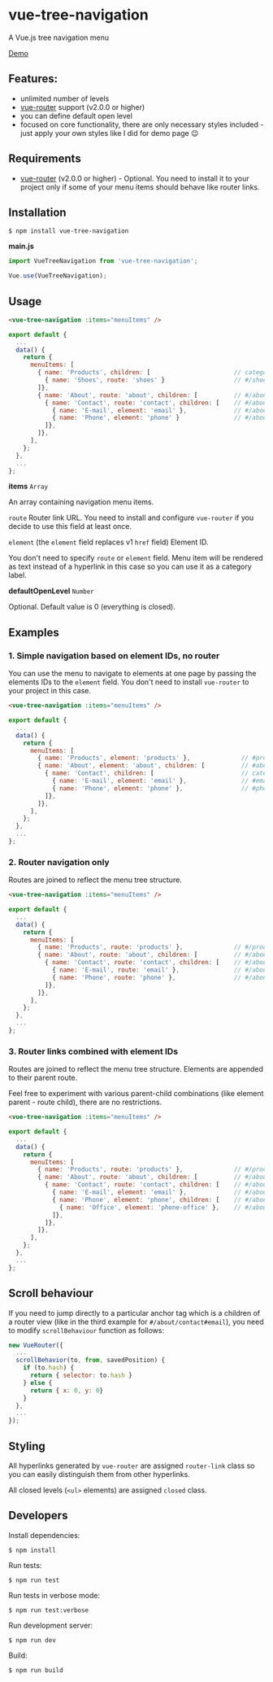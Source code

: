 # vue-tree-navigation

A Vue.js tree navigation menu

[Demo](https://vue-tree-navigation.misrob.cz)

## Features:

* unlimited number of levels
* [vue-router](https://router.vuejs.org) support (v2.0.0 or higher)
* you can define default open level
* focused on core functionality, there are only necessary styles included - just apply your own styles like I did for demo page :wink:

## Requirements

* [vue-router](https://router.vuejs.org) (v2.0.0 or higher) - Optional. You need to install it to your project only if some of your menu items should behave like router links.

## Installation

```console
$ npm install vue-tree-navigation
```

**main.js**

```javascript
import VueTreeNavigation from 'vue-tree-navigation';

Vue.use(VueTreeNavigation);
```

## Usage

```html
<vue-tree-navigation :items="menuItems" />
```

```javascript
export default {
  ...
  data() {
    return {
      menuItems: [
        { name: 'Products', children: [                       // category label
          { name: 'Shoes', route: 'shoes' }                   // #/shoes
        ]},
        { name: 'About', route: 'about', children: [          // #/about
          { name: 'Contact', route: 'contact', children: [    // #/about/contact       
            { name: 'E-mail', element: 'email' },             // #/about/contact#email
            { name: 'Phone', element: 'phone' }               // #/about/contact#phone
          ]},
        ]},
      ],
    };
  },
  ...
};
```

**items** `Array`

An array containing navigation menu items.

`route`
Router link URL.
You need to install and configure `vue-router` if you decide to use this field at least once.

`element` (the `element` field replaces v1 `href` field)
Element ID.

You don't need to specify `route` or `element` field. Menu item will be rendered as text instead of a hyperlink in this case so you can use it as a category label.

**defaultOpenLevel** `Number`

Optional. Default value is 0 (everything is closed).

## Examples

### 1. Simple navigation based on element IDs, no router

You can use the menu to navigate to elements at one page by passing the elements IDs to the `element` field. You don't need to install `vue-router` to your project in this case.

```html
<vue-tree-navigation :items="menuItems" />
```

```javascript
export default {
  ...
  data() {
    return {
      menuItems: [
        { name: 'Products', element: 'products' },              // #products
        { name: 'About', element: 'about', children: [          // #about
          { name: 'Contact', children: [                        // category label
            { name: 'E-mail', element: 'email' },               // #email
            { name: 'Phone', element: 'phone' },                // #phone
          ]},
        ]},
      ],
    };
  },
  ...
};
```

### 2. Router navigation only

Routes are joined to reflect the menu tree structure.

```html
<vue-tree-navigation :items="menuItems" />
```

```javascript
export default {
  ...
  data() {
    return {
      menuItems: [
        { name: 'Products', route: 'products' },              // #/products
        { name: 'About', route: 'about', children: [          // #/about
          { name: 'Contact', route: 'contact', children: [    // #/about/contact
            { name: 'E-mail', route: 'email' },               // #/about/contact/email
            { name: 'Phone', route: 'phone' },                // #/about/contact/phone
          ]},
        ]},
      ],
    };
  },
  ...
};
```

### 3. Router links combined with element IDs

Routes are joined to reflect the menu tree structure. Elements are appended to their parent route.

Feel free to experiment with various parent-child combinations (like element parent - route child), there are no restrictions.

```html
<vue-tree-navigation :items="menuItems" />
```

```javascript
export default {
  ...
  data() {
    return {
      menuItems: [
        { name: 'Products', route: 'products' },              // #/products
        { name: 'About', route: 'about', children: [          // #/about
          { name: 'Contact', route: 'contact', children: [    // #/about/contact       
            { name: 'E-mail', element: 'email' },             // #/about/contact#email
            { name: 'Phone', element: 'phone', children: [    // #/about/contact#phone
              { name: 'Office', element: 'phone-office' },    // #/about/contact#phone-office
            ]},             
          ]},
        ]},
      ],
    };
  },
  ...
};
```

## Scroll behaviour

If you need to jump directly to a particular anchor tag which is a children of a router view (like in the third example for `#/about/contact#email`), you need to modify `scrollBehaviour` function as follows:

```javascript
new VueRouter({
  ...
  scrollBehavior(to, from, savedPosition) {
    if (to.hash) {
      return { selector: to.hash }
    } else {
      return { x: 0, y: 0}
    }
  },
  ...
});
```

## Styling

All hyperlinks generated by `vue-router` are assigned `router-link` class so you can easily distinguish them from other hyperlinks.

All closed levels (`<ul>` elements) are assigned `closed` class.

## Developers

Install dependencies:

```console
$ npm install
```

Run tests:

```console
$ npm run test
```

Run tests in verbose mode:

```console
$ npm run test:verbose
```

Run development server:

```console
$ npm run dev
```

Build:

```console
$ npm run build
```
